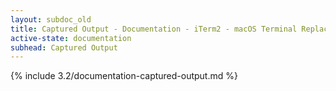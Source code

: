 ```yaml
---
layout: subdoc_old
title: Captured Output - Documentation - iTerm2 - macOS Terminal Replacement
active-state: documentation
subhead: Captured Output
---
```

{% include 3.2/documentation-captured-output.md %}

